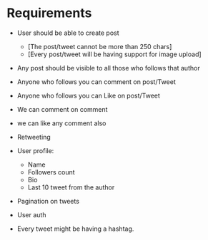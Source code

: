 # Requirements

- User should be able to create post 
   - [The post/tweet cannot be more than 250 chars]
   - [Every post/tweet will be having support for image upload]

- Any post should be visible to all those who follows that author
- Anyone who follows you can comment on post/Tweet
- Anyone who follows you can Like on post/Tweet
- We can comment on comment
- we can like any comment also
- Retweeting

- User profile:
    - Name
    - Followers count
    - Bio
    - Last 10 tweet from the author

- Pagination on tweets
- User auth

- Every tweet might be having a hashtag.

